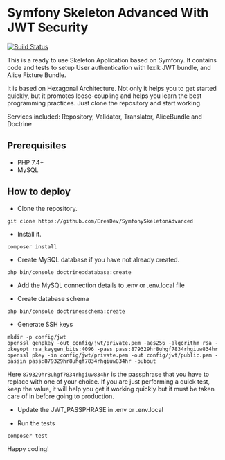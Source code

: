 # Symfony Skeleton Advanced With JWT Security

[![Build Status](https://travis-ci.org/EresDev/SymfonySkeletonAdvanced.svg?branch=master)](https://travis-ci.org/EresDev/SymfonySkeletonAdvanced)

This is a ready to use Skeleton Application based on Symfony. It contains code and tests to setup User authentication with lexik JWT bundle, and Alice Fixture Bundle.

It is based on Hexagonal Architecture. Not only it helps you to get started quickly, but it promotes loose-coupling and helps you learn the best programming practices. Just clone the repository and start working.

Services included: Repository, Validator, Translator, AliceBundle and Doctrine

## Prerequisites
- PHP 7.4+
- MySQL 

## How to deploy

- Clone the repository.
```
git clone https://github.com/EresDev/SymfonySkeletonAdvanced
```
- Install it.
```
composer install
```
- Create MySQL database if you have not already created.
```
php bin/console doctrine:database:create
```
- Add the MySQL connection details to .env or .env.local file

- Create database schema
```
php bin/console doctrine:schema:create
```
- Generate SSH keys
```
mkdir -p config/jwt
openssl genpkey -out config/jwt/private.pem -aes256 -algorithm rsa -pkeyopt rsa_keygen_bits:4096 -pass pass:879329hr8uhgf7834rhgiuw834hr
openssl pkey -in config/jwt/private.pem -out config/jwt/public.pem -passin pass:879329hr8uhgf7834rhgiuw834hr -pubout 
```
Here `879329hr8uhgf7834rhgiuw834hr` is the passphrase that you have to replace with one of your choice. If you are just performing a quick test, keep the value, it will help you get it working quickly but it must be taken care of in before going to production.

- Update the JWT_PASSPHRASE in .env or .env.local

- Run the tests
```
composer test
```
Happy coding! 

